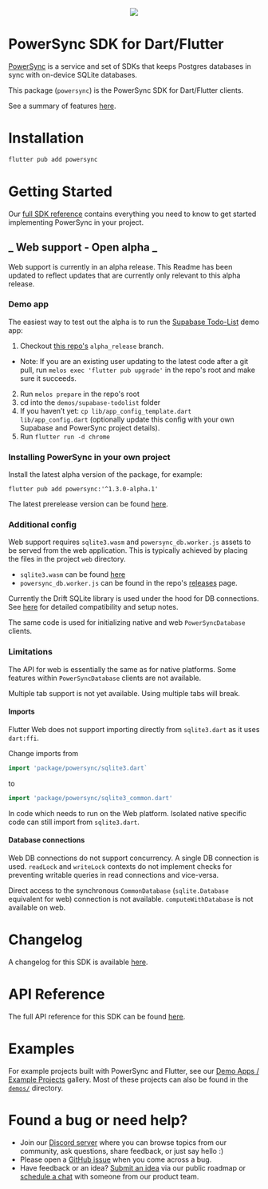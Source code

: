 <p align="center">
  <a href="https://www.powersync.com" target="_blank"><img src="https://github.com/powersync-ja/.github/assets/19345049/602bafa0-41ce-4cee-a432-56848c278722"/></a>
</p>

# PowerSync SDK for Dart/Flutter

[PowerSync](https://powersync.com) is a service and set of SDKs that keeps Postgres databases in sync with on-device SQLite databases.

This package (`powersync`) is the PowerSync SDK for Dart/Flutter clients.

See a summary of features [here](https://docs.powersync.com/client-sdk-references/flutter).

# Installation

```bash
flutter pub add powersync
```

# Getting Started

Our [full SDK reference](https://docs.powersync.com/client-sdk-references/flutter) contains everything you need to know to get started implementing PowerSync in your project.

## **_ Web support - Open alpha _**

Web support is currently in an alpha release. This Readme has been updated to reflect updates that are currently only relevant to this alpha release.

### Demo app

The easiest way to test out the alpha is to run the [Supabase Todo-List](./demos/supabase-todolist) demo app:

1. Checkout [this repo's](https://github.com/powersync-ja/powersync.dart/tree/alpha-release) `alpha_release` branch.

- Note: If you are an existing user updating to the latest code after a git pull, run `melos exec 'flutter pub upgrade'` in the repo's root and make sure it succeeds.

2. Run `melos prepare` in the repo's root
3. cd into the `demos/supabase-todolist` folder
4. If you haven’t yet: `cp lib/app_config_template.dart lib/app_config.dart` (optionally update this config with your own Supabase and PowerSync project details).
5. Run `flutter run -d chrome`

### Installing PowerSync in your own project

Install the latest alpha version of the package, for example:

```
flutter pub add powersync:'^1.3.0-alpha.1'
```

The latest prerelease version can be found [here](https://pub.dev/packages/powersync/versions).

### Additional config

Web support requires `sqlite3.wasm` and `powersync_db.worker.js` assets to be served from the web application. This is typically achieved by placing the files in the project `web` directory.

- `sqlite3.wasm` can be found [here](https://github.com/simolus3/sqlite3.dart/releases)
- `powersync_db.worker.js` can be found in the repo's [releases](https://github.com/powersync-ja/powersync.dart/releases) page.

Currently the Drift SQLite library is used under the hood for DB connections. See [here](https://drift.simonbinder.eu/web/#getting-started) for detailed compatibility
and setup notes.

The same code is used for initializing native and web `PowerSyncDatabase` clients.

### Limitations

The API for web is essentially the same as for native platforms. Some features within `PowerSyncDatabase` clients are not available.

Multiple tab support is not yet available. Using multiple tabs will break.

#### Imports

Flutter Web does not support importing directly from `sqlite3.dart` as it uses `dart:ffi`.

Change imports from

```Dart
import 'package/powersync/sqlite3.dart`
```

to

```Dart
import 'package/powersync/sqlite3_common.dart'
```

In code which needs to run on the Web platform. Isolated native specific code can still import from `sqlite3.dart`.

#### Database connections

Web DB connections do not support concurrency. A single DB connection is used. `readLock` and `writeLock` contexts do not
implement checks for preventing writable queries in read connections and vice-versa.

Direct access to the synchronous `CommonDatabase` (`sqlite.Database` equivalent for web) connection is not available. `computeWithDatabase` is not available on web.

# Changelog

A changelog for this SDK is available [here](https://releases.powersync.com/announcements/flutter-client-sdk).

# API Reference

The full API reference for this SDK can be found [here](https://pub.dev/documentation/powersync/latest/powersync/powersync-library.html).

# Examples

For example projects built with PowerSync and Flutter, see our [Demo Apps / Example Projects](https://docs.powersync.com/resources/demo-apps-example-projects#flutter) gallery. Most of these projects can also be found in the [`demos/`](../demos/) directory.

# Found a bug or need help?

- Join our [Discord server](https://discord.gg/powersync) where you can browse topics from our community, ask questions, share feedback, or just say hello :)
- Please open a [GitHub issue](https://github.com/powersync-ja/powersync.dart/issues) when you come across a bug.
- Have feedback or an idea? [Submit an idea](https://roadmap.powersync.com/tabs/5-roadmap/submit-idea) via our public roadmap or [schedule a chat](https://calendly.com/powersync/powersync-chat) with someone from our product team.
